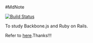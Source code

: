 #MdNote

[![Build Status](https://secure.travis-ci.org/danimal141/md_note.png)](http://travis-ci.org/danimal141/md_note)

To study Backbone.js and Ruby on Rails.

Refer to [here](http://magazine.rubyist.net/?0046-RailsAndBackbonejs).Thanks!!!
